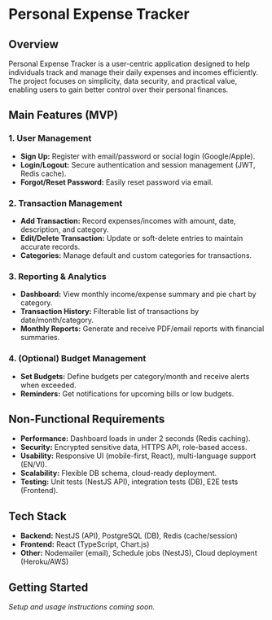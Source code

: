 # Personal Expense Tracker

## Overview

Personal Expense Tracker is a user-centric application designed to help individuals track and manage their daily expenses and incomes efficiently. The project focuses on simplicity, data security, and practical value, enabling users to gain better control over their personal finances.

## Main Features (MVP)

### 1. User Management

- **Sign Up:** Register with email/password or social login (Google/Apple).
- **Login/Logout:** Secure authentication and session management (JWT, Redis cache).
- **Forgot/Reset Password:** Easily reset password via email.

### 2. Transaction Management

- **Add Transaction:** Record expenses/incomes with amount, date, description, and category.
- **Edit/Delete Transaction:** Update or soft-delete entries to maintain accurate records.
- **Categories:** Manage default and custom categories for transactions.

### 3. Reporting & Analytics

- **Dashboard:** View monthly income/expense summary and pie chart by category.
- **Transaction History:** Filterable list of transactions by date/month/category.
- **Monthly Reports:** Generate and receive PDF/email reports with financial summaries.

### 4. (Optional) Budget Management

- **Set Budgets:** Define budgets per category/month and receive alerts when exceeded.
- **Reminders:** Get notifications for upcoming bills or low budgets.

## Non-Functional Requirements

- **Performance:** Dashboard loads in under 2 seconds (Redis caching).
- **Security:** Encrypted sensitive data, HTTPS API, role-based access.
- **Usability:** Responsive UI (mobile-first, React), multi-language support (EN/VI).
- **Scalability:** Flexible DB schema, cloud-ready deployment.
- **Testing:** Unit tests (NestJS API), integration tests (DB), E2E tests (Frontend).

## Tech Stack

- **Backend:** NestJS (API), PostgreSQL (DB), Redis (cache/session)
- **Frontend:** React (TypeScript, Chart.js)
- **Other:** Nodemailer (email), Schedule jobs (NestJS), Cloud deployment (Heroku/AWS)

## Getting Started

_Setup and usage instructions coming soon._
